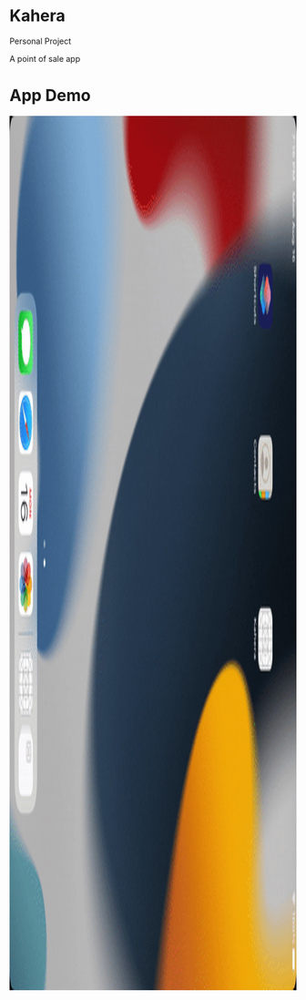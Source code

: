 # Kahera
Personal Project

A point of sale app



# App Demo
 
 <img src="/Kahera-demo.gif" width="2048" height="1536"/>
